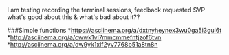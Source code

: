I am testing recording the terminal sessions, feedback requested SVP
what's good about this & what's bad about it??


###Simple functions
*https://asciinema.org/a/dxtnyheynex3wu0ga5i3gui6t
*http://asciinema.org/a/cwwk1vl7mmcmmefntjzof6tvn
*http://asciinema.org/a/dw9yk1xlf2yv7768b51a8tn8n
